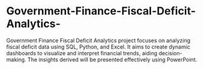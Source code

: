 # Government-Finance-Fiscal-Deficit-Analytics-
Government Finance Fiscal Deficit Analytics project focuses on analyzing fiscal deficit data using SQL, Python, and Excel. It aims to create dynamic dashboards to visualize and interpret financial trends, aiding decision-making. The insights derived will be presented effectively using PowerPoint.
